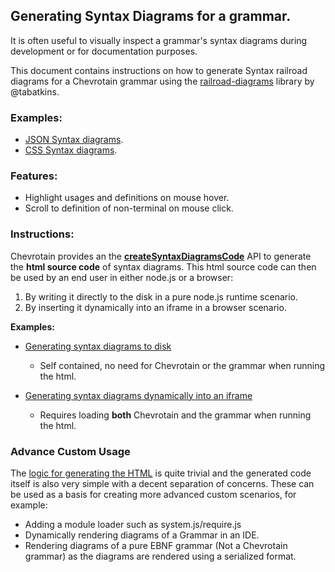## Generating Syntax Diagrams for a grammar.
 
It is often useful to visually inspect a grammar's syntax diagrams during development
or for documentation purposes.

This document contains instructions on how to generate Syntax railroad diagrams for a Chevrotain
grammar using the [railroad-diagrams](https://github.com/tabatkins/railroad-diagrams)
library by @tabatkins.

### Examples:
* [JSON Syntax diagrams](http://sap.github.io/chevrotain/diagrams_samples/json.html).
* [CSS Syntax diagrams](http://sap.github.io/chevrotain/diagrams_samples/css.html).
 
 
### Features:
  * Highlight usages and definitions on mouse hover.
  * Scroll to definition of non-terminal on mouse click. 
 

### Instructions:

Chevrotain provides an the [**createSyntaxDiagramsCode**](http://sap.github.io/chevrotain/documentation/0_35_0/modules/_chevrotain_d_.html#createsyntaxdiagramscode) API to generate the **html source code**
of syntax diagrams. This html source code can then be used by an end user in either node.js or a browser:
1. By writing it directly to the disk in a pure node.js runtime scenario.
2. By inserting it dynamically into an iframe in a browser scenario. 

**Examples:**
  * [Generating syntax diagrams to disk](https://github.com/SAP/chevrotain/blob/master/examples/parser/diagrams/gen_diagrams.js)
    - Self contained, no need for Chevrotain or the grammar when running the html.
    
  * [Generating syntax diagrams dynamically into an iframe](https://github.com/SAP/chevrotain/blob/master/examples/parser/diagrams/diagrams_browser.html)
    - Requires loading **both** Chevrotain and the grammar when running the html.


### Advance Custom Usage

The [logic for generating the HTML](https://github.com/SAP/chevrotain/tree/master/src/diagrams/render_public.ts) 
is quite trivial and the generated code itself is also very simple with a decent separation of concerns.
These can be used as a basis for creating more advanced custom scenarios, for example:
  * Adding a module loader such as system.js/require.js
  * Dynamically rendering diagrams of a Grammar in an IDE.
  * Rendering diagrams of a pure EBNF grammar (Not a Chevrotain grammar) as the diagrams are rendered
    using a serialized format.   
